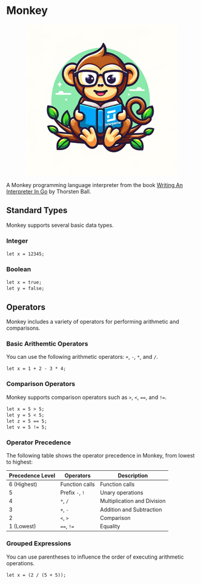 # Monkey

<p align="center">
    <img src="img/monkey.webp" width="400">
</p>

A Monkey programming language interpreter from the book [Writing An Interpreter In Go](https://interpreterbook.com/) by Thorsten Ball.

## Standard Types

Monkey supports several basic data types.

### Integer

```
let x = 12345;
```

### Boolean

```
let x = true;
let y = false;
```

## Operators

Monkey includes a variety of operators for performing arithmetic and comparisons.

### Basic Arithemtic Operators

You can use the following arithmetic operators: `+`, `-`, `*`, and `/`.

```
let x = 1 + 2 - 3 * 4;
```

### Comparison Operators

Monkey supports comparison operators such as `>`, `<`, `==`, and `!=`.

```
let x = 5 > 5;
let y = 5 < 5;
let z = 5 == 5;
let v = 5 != 5;
```

### Operator Precedence

The following table shows the operator precedence in Monkey, from lowest to highest:

| Precedence Level | Operators       | Description                |
|------------------|-----------------|----------------------------|
| 6 (Highest)      | Function calls  | Function calls             |
| 5                | Prefix `-`, `!` | Unary operations           |
| 4                | `*`, `/`        | Multiplication and Division|
| 3                | `+`, `-`        | Addition and Subtraction   |
| 2                | `<`, `>`        | Comparison                 |
| 1 (Lowest)       | `==`, `!=`      | Equality                   |

### Grouped Expressions

You can use parentheses to influence the order of executing arithmetic operations.

```
let x = (2 / (5 + 5));
```
